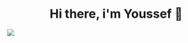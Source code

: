 <h1 align = "center"> Hi there, i'm Youssef 👋</h1>
<a align = "center" href="https://www.linkedin.com/in/youssef-abrheem-105957235/?trk=opento_sprofile_pfeditor)"><img src="https://img.shields.io/badge/linkedin-230177B5?style=flat&logo=linkedin&logoColor=white" /></a>

<!--
**Youssefaboalyouser/Youssefaboalyouser** is a ✨ _special_ ✨ repository because its `README.md` (this file) appears on your GitHub profile.

Here are some ideas to get you started:

- 🔭 I’m currently working on ...
- 🌱 I’m currently learning ...
- 👯 I’m looking to collaborate on ...
- 🤔 I’m looking for help with ...
- 💬 Ask me about ...
- 📫 How to reach me: ...
- 😄 Pronouns: ...
- ⚡ Fun fact: ...
-->
